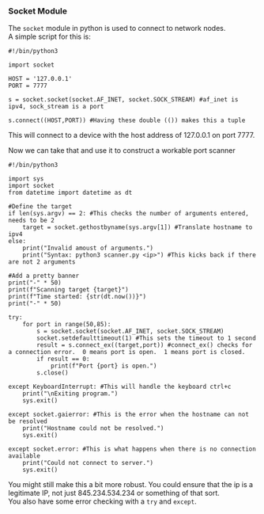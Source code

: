### Socket Module

The `socket` module in python is used to connect to network nodes.  
A simple script for this is:

```
#!/bin/python3

import socket

HOST = '127.0.0.1'
PORT = 7777

s = socket.socket(socket.AF_INET, socket.SOCK_STREAM) #af_inet is ipv4, sock_stream is a port

s.connect((HOST,PORT)) #Having these double (()) makes this a tuple
```
This will connect to a device with the host address of 127.0.0.1 on port 7777.

Now we can take that and use it to construct a workable port scanner

```
#!/bin/python3

import sys
import socket
from datetime import datetime as dt

#Define the target
if len(sys.argv) == 2: #This checks the number of arguments entered, needs to be 2
	target = socket.gethostbyname(sys.argv[1]) #Translate hostname to ipv4
else:
	print("Invalid amoust of arguments.")
	print("Syntax: python3 scanner.py <ip>") #This kicks back if there are not 2 arguments

#Add a pretty banner
print("-" * 50)
print(f"Scanning target {target}")
print(f"Time started: {str(dt.now())}")
print("-" * 50)

try:
	for port in range(50,85):
		s = socket.socket(socket.AF_INET, socket.SOCK_STREAM)
		socket.setdefaulttimeout(1) #This sets the timeout to 1 second
		result = s.connect_ex((target,port)) #connect_ex() checks for a connection error.  0 means port is open.  1 means port is closed.
		if result == 0:
			print(f"Port {port} is open.")
		s.close()

except KeyboardInterrupt: #This will handle the keyboard ctrl+c
	print("\nExiting program.")
	sys.exit()

except socket.gaierror: #This is the error when the hostname can not be resolved
	print("Hostname could not be resolved.")
	sys.exit()

except socket.error: #This is what happens when there is no connection available
	print("Could not connect to server.")
	sys.exit()

```

You might still make this a bit more robust.  You could ensure that the ip is a legitimate IP, not just 845.234.534.234 or something of that sort.  
You also have some error checking with a `try` and `except`.  